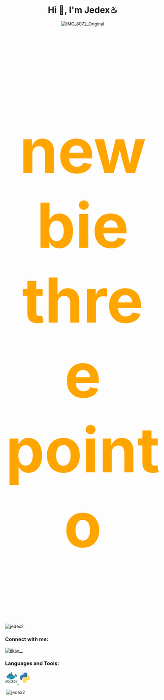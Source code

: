 

<h1 align="center">Hi 👋, I'm Jedex♨</h1>

<div align="center">
  <img src="https://i.pinimg.com/originals/52/29/40/5229407d4cd3ac735c96abc7a8a78458.gif" alt="IMG_8072_Original">
</div>

<h3 align="center" style="font-size: 200px; color: orange;">newbie three point o</h3>

<p align="left"> <img src="https://komarev.com/ghpvc/?username=jedex2&label=Profile%20views&color=ff144f&style=flat" alt="jedex2" /> </p>

<h3 align="left">Connect with me:</h3>
<p align="left">
<a href="https://instagram.com/jjksy__" target="blank"><img align="center" src="https://raw.githubusercontent.com/rahuldkjain/github-profile-readme-generator/master/src/images/icons/Social/instagram.svg" alt="jjksy__" height="30" width="40" /></a>
</p>

<h3 align="left">Languages and Tools:</h3>
<p align="left"> <a href="https://www.docker.com/" target="_blank" rel="noreferrer"> <img src="https://raw.githubusercontent.com/devicons/devicon/master/icons/docker/docker-original-wordmark.svg" alt="docker" width="40" height="40"/> </a> <a href="https://www.python.org" target="_blank" rel="noreferrer"> <img src="https://raw.githubusercontent.com/devicons/devicon/master/icons/python/python-original.svg" alt="python" width="40" height="40"/> </a> </p>

<p>&nbsp;<img align="center" src="https://github-readme-stats.vercel.app/api?username=jedex2&show_icons=true&theme=tokyonight&title_color=832525&locale=en" alt="jedex2" /></p>
